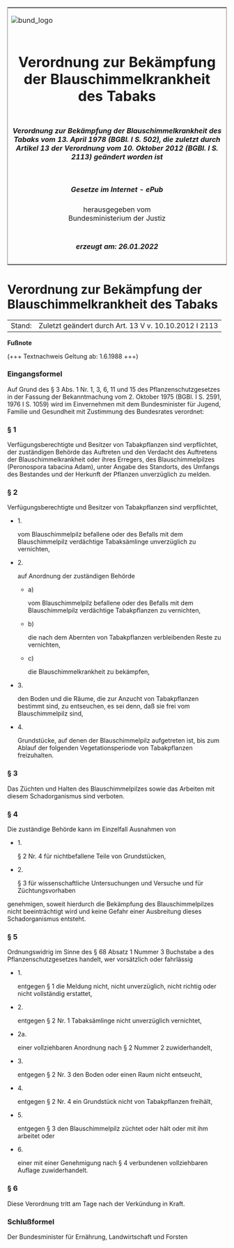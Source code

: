 <span id="DECKBLATT.html"></span>

<table border="0" frame="border" width="100%">

<tr valign="top">

<td align="left">

![bund\_logo](BfJ_2021_Web_de_de.gif)

</td>

<td align="right">

 

</td>

</tr>

<tr align="center" valign="middle">

<td colspan="2">

# Verordnung zur Bekämpfung der Blauschimmelkrankheit des Tabaks

</td>

</tr>

<tr align="center" valign="middle">

<td colspan="2">

##### Verordnung zur Bekämpfung der Blauschimmelkrankheit des Tabaks vom 13. April 1978 (BGBl. I S. 502), die zuletzt durch Artikel 13 der Verordnung vom 10. Oktober 2012 (BGBl. I S. 2113) geändert worden ist

</td>

</tr>

<tr align="center" valign="middle">

<td colspan="2">

  
  

##### Gesetze im Internet - ePub  
  
herausgegeben vom  
Bundesministerium der Justiz

</td>

</tr>

<tr align="center" valign="bottom">

<td colspan="2">

  
  

##### erzeugt am: 26.01.2022

</td>

</tr>

</table>

<span id="BJNR005020978.html"></span>

# Verordnung zur Bekämpfung der Blauschimmelkrankheit des Tabaks

<div>

<div class="jnhtml">

|        |                                                       |
| ------ | ----------------------------------------------------- |
| Stand: | Zuletzt geändert durch Art. 13 V v. 10.10.2012 I 2113 |

</div>

</div>

<div>

  
**Fußnote**

<div class="jnhtml">

<div>

<div class="jurAbsatz">

(+++ Textnachweis Geltung ab: 1.6.1988 +++)

</div>

</div>

</div>

</div>

<span id="BJNR005020978BJNE000100326.html"></span>

### Eingangsformel  

<div>

<div class="jnhtml">

<div>

<div class="jurAbsatz">

Auf Grund des § 3 Abs. 1 Nr. 1, 3, 6, 11 und 15 des
Pflanzenschutzgesetzes in der Fassung der Bekanntmachung vom 2. Oktober
1975 (BGBl. I S. 2591, 1976 I S. 1059) wird im Einvernehmen mit dem
Bundesminister für Jugend, Familie und Gesundheit mit Zustimmung des
Bundesrates verordnet:

</div>

</div>

</div>

</div>

<span id="BJNR005020978BJNE000200326.html"></span>

### § 1  

<div>

<div class="jnhtml">

<div>

<div class="jurAbsatz">

Verfügungsberechtigte und Besitzer von Tabakpflanzen sind verpflichtet,
der zuständigen Behörde das Auftreten und den Verdacht des Auftretens
der Blauschimmelkrankheit oder ihres Erregers, des Blauschimmelpilzes
(Peronospora tabacina Adam), unter Angabe des Standorts, des Umfangs des
Bestandes und der Herkunft der Pflanzen unverzüglich zu melden.

</div>

</div>

</div>

</div>

<span id="BJNR005020978BJNE000300326.html"></span>

### § 2  

<div>

<div class="jnhtml">

<div>

<div class="jurAbsatz">

Verfügungsberechtigte und Besitzer von Tabakpflanzen sind verpflichtet,

  - 1\.
    
    <div style="">
    
    vom Blauschimmelpilz befallene oder des Befalls mit dem
    Blauschimmelpilz verdächtige Tabaksämlinge unverzüglich zu
    vernichten,
    
    </div>

  - 2\.
    
    <div style="">
    
    auf Anordnung der zuständigen Behörde
    
      - a)
        
        <div style="">
        
        vom Blauschimmelpilz befallene oder des Befalls mit dem
        Blauschimmelpilz verdächtige Tabakpflanzen zu vernichten,
        
        </div>
    
      - b)
        
        <div style="">
        
        die nach dem Abernten von Tabakpflanzen verbleibenden Reste zu
        vernichten,
        
        </div>
    
      - c)
        
        <div style="">
        
        die Blauschimmelkrankheit zu bekämpfen,
        
        </div>
    
    </div>

  - 3\.
    
    <div style="">
    
    den Boden und die Räume, die zur Anzucht von Tabakpflanzen bestimmt
    sind, zu entseuchen, es sei denn, daß sie frei vom Blauschimmelpilz
    sind,
    
    </div>

  - 4\.
    
    <div style="">
    
    Grundstücke, auf denen der Blauschimmelpilz aufgetreten ist, bis zum
    Ablauf der folgenden Vegetationsperiode von Tabakpflanzen
    freizuhalten.
    
    </div>

</div>

</div>

</div>

</div>

<span id="BJNR005020978BJNE000400326.html"></span>

### § 3  

<div>

<div class="jnhtml">

<div>

<div class="jurAbsatz">

Das Züchten und Halten des Blauschimmelpilzes sowie das Arbeiten mit
diesem Schadorganismus sind verboten.

</div>

</div>

</div>

</div>

<span id="BJNR005020978BJNE000501308.html"></span>

### § 4  

<div>

<div class="jnhtml">

<div>

<div class="jurAbsatz">

Die zuständige Behörde kann im Einzelfall Ausnahmen von

  - 1\.
    
    <div style="">
    
    § 2 Nr. 4 für nichtbefallene Teile von Grundstücken,
    
    </div>

  - 2\.
    
    <div style="">
    
    § 3 für wissenschaftliche Untersuchungen und Versuche und für
    Züchtungsvorhaben
    
    </div>

genehmigen, soweit hierdurch die Bekämpfung des Blauschimmelpilzes nicht
beeinträchtigt wird und keine Gefahr einer Ausbreitung dieses
Schadorganismus entsteht.

</div>

</div>

</div>

</div>

<span id="BJNR005020978BJNE000603377.html"></span>

### § 5  

<div>

<div class="jnhtml">

<div>

<div class="jurAbsatz">

Ordnungswidrig im Sinne des § 68 Absatz 1 Nummer 3 Buchstabe a des
Pflanzenschutzgesetzes handelt, wer vorsätzlich oder fahrlässig

  - 1\.
    
    <div style="">
    
    entgegen § 1 die Meldung nicht, nicht unverzüglich, nicht richtig
    oder nicht vollständig erstattet,
    
    </div>

  - 2\.
    
    <div style="">
    
    entgegen § 2 Nr. 1 Tabaksämlinge nicht unverzüglich vernichtet,
    
    </div>

  - 2a.
    
    <div style="">
    
    einer vollziehbaren Anordnung nach § 2 Nummer 2 zuwiderhandelt,
    
    </div>

  - 3\.
    
    <div style="">
    
    entgegen § 2 Nr. 3 den Boden oder einen Raum nicht entseucht,
    
    </div>

  - 4\.
    
    <div style="">
    
    entgegen § 2 Nr. 4 ein Grundstück nicht von Tabakpflanzen freihält,
    
    </div>

  - 5\.
    
    <div style="">
    
    entgegen § 3 den Blauschimmelpilz züchtet oder hält oder mit ihm
    arbeitet oder
    
    </div>

  - 6\.
    
    <div style="">
    
    einer mit einer Genehmigung nach § 4 verbundenen vollziehbaren
    Auflage zuwiderhandelt.
    
    </div>

</div>

</div>

</div>

</div>

<span id="BJNR005020978BJNE000801308.html"></span>

### § 6  

<div>

<div class="jnhtml">

<div>

<div class="jurAbsatz">

Diese Verordnung tritt am Tage nach der Verkündung in Kraft.

</div>

</div>

</div>

</div>

<span id="BJNR005020978BJNE000900326.html"></span>

### Schlußformel  

<div>

<div class="jnhtml">

<div>

<div class="jurAbsatz">

<span class="SP">Der Bundesminister für Ernährung, Landwirtschaft und
Forsten</span>

</div>

</div>

</div>

</div>
